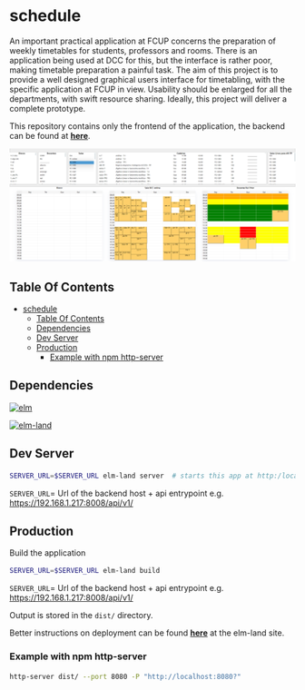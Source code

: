 # schedule

An important practical application at FCUP concerns the preparation of weekly timetables for students, professors and rooms. There is an application being used at DCC for this, but the interface is rather poor, making timetable preparation a painful task.  The aim of this project is to provide a well designed graphical users interface for timetabling, with the specific application at FCUP in view.  Usability should be enlarged for all the departments, with swift resource sharing.  Ideally, this project will deliver a complete prototype.

This repository contains only the frontend of the application, the backend can be found at __[here](https://github.com/luismdsleite/schedule-backend)__.

![screenshot](./images/screenshot.png)

## Table Of Contents
- [schedule](#schedule)
  - [Table Of Contents](#table-of-contents)
  - [Dependencies](#dependencies)
  - [Dev Server](#dev-server)
  - [Production](#production)
    - [Example with npm http-server](#example-with-npm-http-server)


## Dependencies

[![elm](https://img.shields.io/badge/Elm-0.19.1-brightgreen.svg)](https://elm-lang.org/)

[![elm-land](https://img.shields.io/badge/elm--land-0.19.2-brightgreen.svg)](https://github.com/elm-land)

## Dev Server

```bash
SERVER_URL=$SERVER_URL elm-land server  # starts this app at http:/localhost:1234
``` 
`SERVER_URL`= Url of the backend host + api entrypoint e.g. https://192.168.1.217:8008/api/v1/

## Production

Build the application
```bash
SERVER_URL=$SERVER_URL elm-land build
```
`SERVER_URL`= Url of the backend host + api entrypoint e.g. https://192.168.1.217:8008/api/v1/

Output is stored in the `dist/` directory.

Better instructions on deployment can be found __[here](https://elm.land/guide/deploying.html#deploying-to-production)__ at the elm-land site.

### Example with npm http-server

```bash
http-server dist/ --port 8080 -P "http://localhost:8080?" 
```
